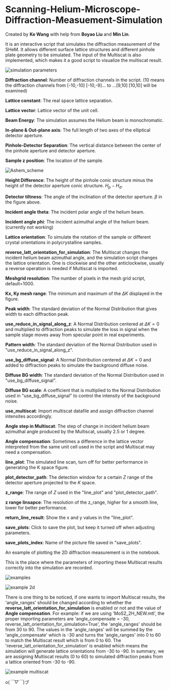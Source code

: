 # Scanning-Helium-Microscope-Diffraction-Measuement-Simulation

Created by **Ke Wang** with help from **Boyao Liu** and **Min Lin**.

It is an interactive script that simulates the diffraction measurement of the SHeM. It allows different surface lattice structures and different pinhole plate geometry to be simulated. The input of the Multiscat is also implemented, which makes it a good script to visualize the multiscat result.

![simulation parameters](https://github.com/user-attachments/assets/2178b8f7-2d89-4f39-9471-601a7467eab1)

**Diffraction channel**: Number of diffraction channels in the script. (10 means the diffraction channels from [-10,-10] [-10,-9]... to ...[9,10] [10,10] will be examined)

**Lattice constant**: The real space lattice separation.

**Lattice vector**: Lattice vector of the unit cell.

**Beam Energy**: The simulation assumes the Helium beam is monochromatic.

**In-plane & Out-plane axis**: The full length of two axes of the elliptical detector aperture.

**Pinhole-Detector Separation**: The vertical distance between the center of the pinhole aperture and detector aperture.

**Sample z position**: The location of the sample.

![Ashem_scheme](https://github.com/user-attachments/assets/1cd7306a-ef88-406e-b09f-a9432473e9a3)

**Height Difference**: The height of the pinhole conic structure minus the height of the detector aperture conic structure. $H_p - H_d$.

**Detector tiltness**: The angle of the inclination of the detector aperture. $\beta$ in the figure above.

**Incident angle theta**: The incident polar angle of the helium beam.

**Incident angle phi**: The incident azimuthal angle of the helium beam. (currently not working)

**Lattice orientation**: To simulate the rotation of the sample or different crystal orientations in polycrystalline samples.

**reverse_latt_orientation_for_simulation**: The Multiscat changes the incident helium beam azimuthal angle, and the simulation script changes the lattice orientation. One is clockwise and the other anticlockwise, usually a reverse operation is needed if Multiscat is imported.

**Meshgrid resolution**: The number of pixels in the mesh grid script, default=1000.

**Kx, Ky mesh range**: The minimum and maximum of the $\Delta K$ displayed in the figure.

**Peak width**: The standard deviation of the Normal Distribution that gives width to each diffraction peak.

**use_reduce_in_signal_along_z**: A Normal Distribution centered at $\Delta K=0$ and multiplied to diffraction peaks to simulate the loss in signal when the sample stage moves away from specular point in real experiments.

**Pattern width**: The standard deviation of the Normal Distribution used in "use_reduce_in_signal_along_z".

**use_bg_diffuse_signal**: A Normal Distribution centered at $\Delta K=0$ and added to diffraction peaks to simulate the background diffuse noise.

**Diffuse BG width**: The standard deviation of the Normal Distribution used in "use_bg_diffuse_signal".

**Diffuse BG scale**: A coefficient that is multiplied to the Normal Distribution used in "use_bg_diffuse_signal" to control the intensity of the background noise.

**use_multiscat**: Import multiscat datafile and assign diffraction channel intensites accordingly.

**Angle step in Multiscat**: The step of change in incident helium beam azimuthal angle produced by the Multiscat, usually 2.5 or 1 degree.

**Angle compensation**: Sometimes a difference in the lattice vector interpreted from the same unit cell used in the script and Multiscat may need a compensation.

**line_plot**: The simulated line scan, turn off for better performance in generating the K space figure.

**plot_detector_path**: The detection window for a certain $Z$ range of the detector aperture projected to the $K$ space.

**z_range**: The range of $Z$ used in the "line_plot" and "plot_detector_path".

**z range linsapce**: The resolution of the z_range, higher for a smooth line, lower for better performance.

**return_line_result**: Show the x and y values in the "line_plot".

**save_plots**: Click to save the plot, but keep it turned off when adjusting parameters.

**save_plots_index**: Name of the picture file saved in "save_plots".




An example of plotting the 2D diffraction measurement is in the notebook.

This is the place where the parameters of importing these Multiscat results correctly into the simulation are recorded.

![examples](https://github.com/user-attachments/assets/6d9c4d7f-a48c-44f8-9985-9450d260294b)

![example 2d](https://github.com/user-attachments/assets/a56dee69-8957-41f9-8b42-7d7517ec4afb)

There is one thing to be noticed, if one wants to import Multiscat results, the 'angle_ranges' should be changed according to whether the **reverse_latt_orientation_for_simulation** is enabled or not and the value of **Angle compensation**. For example: if we are using 'MoS2_2H_NEW.mtl', the proper importing parameters are 'angle_compensate = -30, reverse_latt_orientation_for_simulation=True', the 'angle_ranges' should be from 30 to 90. The values in the 'angle_ranges' will be summed by the 'angle_compensate' which is -30 and turns the 'angle_ranges' into 0 to 60 to match the Multiscat result which is from 0 to 60. The 'reverse_latt_orientation_for_simulation' is enabled which means the simulation will generate lattice orientations from -30 to -90. In summary, we are assigning Multiscat results (0 to 60) to simulated diffraction peaks from a lattice oriented from -30 to -90.

![example multiscat](https://github.com/user-attachments/assets/8bf82870-d377-4159-9c36-a2bda589fdc0)

o(*￣▽￣*)ブ
